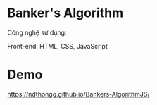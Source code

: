 # Banker's Algorithm

Công nghệ sử dụng:

Front-end: HTML, CSS, JavaScript

# Demo 
https://ndthongg.github.io/Bankers-AlgorithmJS/
